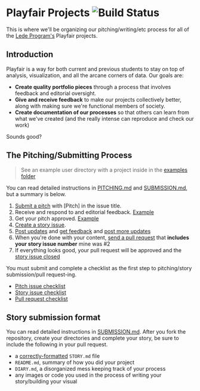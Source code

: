 # Playfair Projects ![Build Status](https://travis-ci.org/jsoma/playfair-projects.svg?branch=master)

This is where we'll be organizing our pitching/writing/etc process for all of the [Lede Program's](http://ledeprogram.com) Playfair projects.
  
## Introduction

Playfair is a way for both current and previous students to stay on top of analysis, visualization, and all the arcane corners of data. Our goals are:

* **Create quality portfolio pieces** through a process that involves feedback and editorial oversight.
* **Give and receive feedback** to make our projects collectively better, along with making sure we're functional members of society.
* **Create documentation of our processes** so that others can learn from what we've created (and the really intense can reproduce and check our work)

Sounds good?

## The Pitching/Submitting Process

> See an example user directory with a project inside in the [examples folder](/jsoma/playfair-projects/tree/master/examples/)

You can read detailed instructions in [PITCHING.md](PITCHING.md) and [SUBMISSION.md](SUBMISSION.md), but a summary is below.

1. [Submit a pitch](https://github.com/jsoma/playfair-projects/issues/1) with [Pitch] in the issue title.
2. Receive and respond to and editorial feedback. [Example](https://github.com/jsoma/playfair-projects/issues/1#issuecomment-234377726)
3. Get your pitch approved. [Example](https://github.com/jsoma/playfair-projects/issues/1#issuecomment-234380193)
4. [Create a story issue](https://github.com/jsoma/playfair-projects/issues/2).
5. [Post updates](https://github.com/jsoma/playfair-projects/issues/2#issuecomment-234383998) and [get feedback](https://github.com/jsoma/playfair-projects/issues/2#issuecomment-234384424) and [post more updates](https://github.com/jsoma/playfair-projects/issues/2#issuecomment-234384733)
6. When you're done with your content, [send a pull request](https://github.com/jsoma/playfair-projects/issues/2#issuecomment-234384971) that **includes your story issue number** mine was #2
7. If everything looks good, your pull request will be approved and the [story issue closed](https://github.com/jsoma/playfair-projects/issues/2#issuecomment-234384994)

You must submit and complete a checklist as the first step to pitching/story submission/pull request-ing.

* [Pitch issue checklist](checklist-pitch.md)
* [Story issue checklist](checklist-story.md)
* [Pull request checklist](checklist-pr.md)

## Story submission format

You can read detailed instructions in [SUBMISSION.md](SUBMISSION.md). After you fork the repository, create your directories and complete your story, be sure to include the following in your pull request.

* a [correctly-formatted](SUBMISSION.md#storymd-format) `STORY.md` file
* `README.md`, summary of how you did your project
* `DIARY.md`, a disorganized mess keeping track of your process
* any images or code you used in the process of writing your story/building your visual